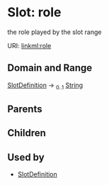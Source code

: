 
# Slot: role


the role played by the slot range

URI: [linkml:role](https://w3id.org/linkml/role)


## Domain and Range

[SlotDefinition](SlotDefinition.md) &#8594;  <sub>0..1</sub> [String](types/String.md)

## Parents


## Children


## Used by

 * [SlotDefinition](SlotDefinition.md)
